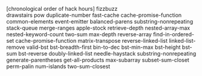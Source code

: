 [chronological order of hack hours]
fizzbuzz    
drawstairs
pow
duplicate-number
fast-cache
cache-promise-function
common-elements
event-emitter
balanced-parens
substring-nonrepeating
stack-queue
merge-ranges
apple-stock
retrieve-depth
nested-array-max
nested-keyword-count
two-sum
max-depth
reverse-array
find-in-ordered-set
cache-promise-function
matrix-transpose
reverse-linked-list
linked-list-remove
valid-bst 
bst-breadth-first
bin-to-dec
bst-min-max
bst-height
bst-sum
bst-reverse
doubly-linked-list
needle-haystack
substring-nonrepeating
generate-parentheses
get-all-products
max-subarray
subset-sum-closet
perm-palin
num-islands
two-sum-closest
